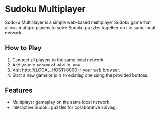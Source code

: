 # Sudoku Multiplayer

Sudoku Multiplayer is a simple web-based multiplayer Sudoku game that allows multiple players to solve Sudoku puzzles together on the same local network.

## How to Play

1. Connect all players to the same local network.
2. Add your ip adress of wi-fi in .env
3. Visit [http://[LOCAL_HOST]:8000](http://localhost:8000) in your web browser.
4. Start a new game or join an existing one using the provided buttons.

## Features

- Multiplayer gameplay on the same local network.
- Interactive Sudoku puzzles for collaborative solving.